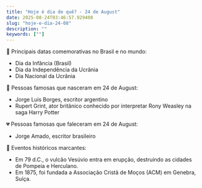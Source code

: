 ```yaml
---
title: "Hoje é dia de quê? - 24 de August"
date: 2025-08-24T03:46:57.929408
slug: "hoje-e-dia-24-08"
description: ""
keywords: [""]
---
```


🎉 Principais datas comemorativas no Brasil e no mundo:

- Dia da Infância (Brasil)
- Dia da Independência da Ucrânia
- Dia Nacional da Ucrânia

🌟 Pessoas famosas que nasceram em 24 de August:
- Jorge Luis Borges, escritor argentino
- Rupert Grint, ator britânico conhecido por interpretar Rony Weasley na saga Harry Potter

💔 Pessoas famosas que faleceram em 24 de August:
- Jorge Amado, escritor brasileiro

📜 Eventos históricos marcantes:
- Em 79 d.C., o vulcão Vesúvio entra em erupção, destruindo as cidades de Pompeia e Herculano.
- Em 1875, foi fundada a Associação Cristã de Moços (ACM) em Genebra, Suíça.